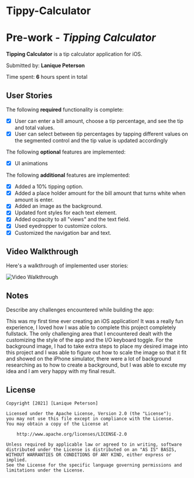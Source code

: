 # Tippy-Calculator
# Pre-work - *Tipping Calculator*

**Tipping Calculator** is a tip calculator application for iOS.

Submitted by: **Lanique Peterson**

Time spent: **6** hours spent in total

## User Stories

The following **required** functionality is complete:

* [x] User can enter a bill amount, choose a tip percentage, and see the tip and total values.
* [x] User can select between tip percentages by tapping different values on the segmented control and the tip value is updated accordingly

The following **optional** features are implemented:

* [x] UI animations

The following **additional** features are implemented:

- [x] Added a 10% tipping option.
- [x] Added a place holder amount for the bill amount that turns white when amount is enter.
- [x] Added an image as the background.
- [x] Updated font styles for each text element.
- [x] Added ocpacity to all "views" and the text field.
- [x] Used eyedropper to customize colors.
- [x] Customized the navigation bar and text.

## Video Walkthrough

Here's a walkthrough of implemented user stories:

<img src='https://i.imgur.com/OT3Dq6f.gif' title='Video Walkthrough' width='' alt='Video Walkthrough' />

## Notes

Describe any challenges encountered while building the app:

This was my first time ever creating an iOS application! 
It was a really fun experience, I loved how I was able to complete this project completely fullstack.
The only challenging area that I encountered dealt with the customizing the style of the app and the I/O keyboard toggle.
For the background image, I had to take extra steps to place my desired image into this project 
and I was able to figure out how to scale the image so that it fit and showed on the iPhone simulator, 
there were a lot of background researching as to how to create a background, but 
I was able to excute my idea and I am very happy with my final result.

## License

    Copyright [2021] [Lanique Peterson]

    Licensed under the Apache License, Version 2.0 (the "License");
    you may not use this file except in compliance with the License.
    You may obtain a copy of the License at

        http://www.apache.org/licenses/LICENSE-2.0

    Unless required by applicable law or agreed to in writing, software
    distributed under the License is distributed on an "AS IS" BASIS,
    WITHOUT WARRANTIES OR CONDITIONS OF ANY KIND, either express or implied.
    See the License for the specific language governing permissions and
    limitations under the License.
